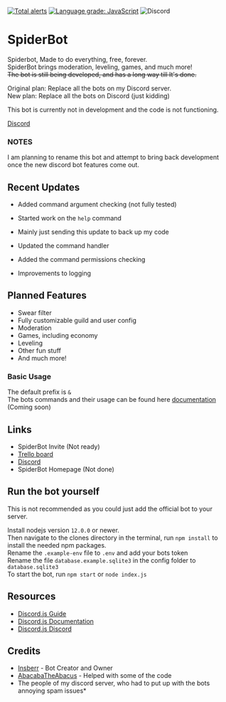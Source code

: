 [![Total alerts](https://img.shields.io/lgtm/alerts/g/SpiderBot-Code/SpiderBot-Code.svg?logo=lgtm&logoWidth=18)](https://lgtm.com/projects/g/SpiderBot-Code/SpiderBot-Code/alerts/)
[![Language grade: JavaScript](https://img.shields.io/lgtm/grade/javascript/g/SpiderBot-Code/SpiderBot-Code.svg?logo=lgtm&logoWidth=18)](https://lgtm.com/projects/g/SpiderBot-Code/SpiderBot-Code/context:javascript)
![Discord](https://img.shields.io/discord/728316562163105925?color=blue&label=Discord&logo=%7B%7Bl&logoColor=blue)

# SpiderBot
Spiderbot, Made to do everything, free, forever.  
SpiderBot brings moderation, leveling, games, and much more!  
~~The bot is still being developed, and has a long way till It's done.~~

Original plan: Replace all the bots on my Discord server.  
New plan: Replace all the bots on Discord (just kidding)

This bot is currently not in development and the code is not functioning.


[Discord](https://discord.gg/PSNKV6EB9A)

### NOTES
I am planning to rename this bot and attempt to bring back development once the new discord bot features come out.

## Recent Updates
- Added command argument checking (not fully tested)
- Started work on the `help` command
- Mainly just sending this update to back up my code

- Updated the command handler
- Added the command permissions checking
- Improvements to logging

## Planned Features
- Swear filter
- Fully customizable guild and user config
- Moderation
- Games, including economy
- Leveling
- Other fun stuff
- And much more!

### Basic Usage
The default prefix is `&`  
The bots commands and their usage can be found here <a href="">documentation</a> (Coming soon)

## Links
- SpiderBot Invite (Not ready)
- [Trello board](https://trello.com/b/5VGBZZ64/spiderbot)
- [Discord](https://discord.gg/PSNKV6EB9A)
- SpiderBot Homepage (Not done)


## Run the bot yourself
This is not recommended as you could just add the official bot to your server.  

Install nodejs version `12.0.0` or newer.  
Then navigate to the clones directory in the terminal, run `npm install` to install the needed npm packages.  
Rename the `.example-env` file to `.env` and add your bots token  
Rename the file `database.example.sqlite3` in the config folder to `database.sqlite3`  
To start the bot, run `npm start` or `node index.js`

## Resources
- [Discord.js Guide](https://discordjs.guide/)  
- [Discord.js Documentation](https://discord.js.org/?source=post_page---------------------------#/docs/main/stable/general/welcome)  
- [Discord.js Discord](https://discord.gg/bRCvFy9)

## Credits
- [Insberr](https://github.com/insberr) - Bot Creator and Owner  
- [AbacabaTheAbacus](https://github.com/AbacabaTheAbacus) - Helped with some of the code
- The people of my discord server, who had to put up with the bots annoying spam issues*

